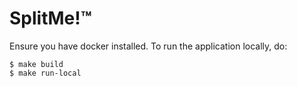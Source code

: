 # SplitMe!™

Ensure you have docker installed. To run the application locally, do:

```
$ make build
$ make run-local
````
